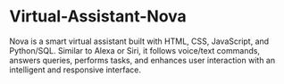 # Virtual-Assistant-Nova
Nova is a smart virtual assistant built with HTML, CSS, JavaScript, and Python/SQL. Similar to Alexa or Siri, it follows voice/text commands, answers queries, performs tasks, and enhances user interaction with an intelligent and responsive interface.
